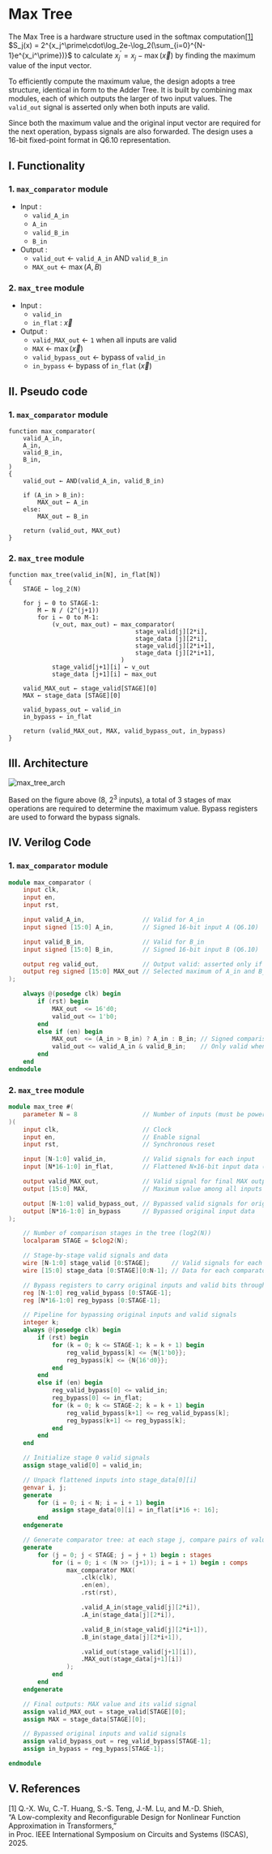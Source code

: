 # Max Tree

The Max Tree is a hardware structure used in the softmax computation[[1]](#v-references)
$S_j(x) = 2^{x_j^\prime\cdot\log_2e-\log_2(\sum_{i=0}^{N-1}e^{x_i^\prime})}$
to calculate
$x_j^\prime = x_j - \max(\vec{x})$
by finding the maximum value of the input vector.

To efficiently compute the maximum value, the design adopts a tree structure, identical in form to the Adder Tree.
It is built by combining max modules, each of which outputs the larger of two input values.
The `valid_out` signal is asserted only when both inputs are valid.

Since both the maximum value and the original input vector are required for the next operation, bypass signals are also forwarded.
The design uses a 16-bit fixed-point format in Q6.10 representation.

## I. Functionality
### 1. `max_comparator` module
- Input :
    - `valid_A_in`
    - `A_in`
    - `valid_B_in`
    - `B_in`
- Output :
    - `valid_out` ← `valid_A_in` AND `valid_B_in`
    - `MAX_out` ← $\max(A, B)$

### 2. `max_tree` module
- Input :
    - `valid_in`
    - `in_flat` : $\vec{x}$
- Output :
    - `valid_MAX_out` ← `1` when all inputs are valid
    - `MAX` ← $\max(\vec{x})$
    - `valid_bypass_out` ← bypass of `valid_in`
    - `in_bypass` ← bypass of `in_flat` ($\vec{x}$)

## II. Pseudo code
### 1. `max_comparator` module
```
function max_comparator(
    valid_A_in, 
    A_in,
    valid_B_in,
    B_in,
)
{
    valid_out ← AND(valid_A_in, valid_B_in)

    if (A_in > B_in):
        MAX_out ← A_in
    else:
        MAX_out ← B_in

    return (valid_out, MAX_out)
}
```
### 2. `max_tree` module
```
function max_tree(valid_in[N], in_flat[N])
{
    STAGE ← log_2(N)

    for j ← 0 to STAGE-1:
        M ← N / (2^(j+1))
        for i ← 0 to M-1:
            (v_out, max_out) ← max_comparator(
                                   stage_valid[j][2*i],
                                   stage_data [j][2*i],
                                   stage_valid[j][2*i+1],
                                   stage_data [j][2*i+1],
                               )
            stage_valid[j+1][i] ← v_out
            stage_data [j+1][i] ← max_out

    valid_MAX_out ← stage_valid[STAGE][0]
    MAX ← stage_data [STAGE][0]

    valid_bypass_out ← valid_in
    in_bypass ← in_flat

    return (valid_MAX_out, MAX, valid_bypass_out, in_bypass)
}
```

## III. Architecture

![max_tree_arch](/Final_Project_Implementation/Explanation/Pictures/max_T_1.png)

Based on the figure above ($8$, $2^3$ inputs), a total of 3 stages of max operations are required to determine the maximum value.
Bypass registers are used to forward the bypass signals.

## IV. Verilog Code

### 1. `max_comparator` module
```verilog
module max_comparator (
    input clk,
    input en,
    input rst,

    input valid_A_in,                // Valid for A_in
    input signed [15:0] A_in,        // Signed 16-bit input A (Q6.10)

    input valid_B_in,                // Valid for B_in
    input signed [15:0] B_in,        // Signed 16-bit input B (Q6.10)

    output reg valid_out,            // Output valid: asserted only if both inputs are valid
    output reg signed [15:0] MAX_out // Selected maximum of A_in and B_in
);

    always @(posedge clk) begin
        if (rst) begin
            MAX_out  <= 16'd0;
            valid_out <= 1'b0;
        end 
        else if (en) begin
            MAX_out  <= (A_in > B_in) ? A_in : B_in; // Signed comparison
            valid_out <= valid_A_in & valid_B_in;    // Only valid when both inputs are valid
        end
    end
endmodule
```

### 2. `max_tree` module
```verilog
module max_tree #(
    parameter N = 8                  // Number of inputs (must be power of 2)
)(
    input clk,                       // Clock
    input en,                        // Enable signal
    input rst,                       // Synchronous reset

    input [N-1:0] valid_in,          // Valid signals for each input
    input [N*16-1:0] in_flat,        // Flattened N×16-bit input data (Q6.10 format)

    output valid_MAX_out,            // Valid signal for final MAX output
    output [15:0] MAX,               // Maximum value among all inputs

    output [N-1:0] valid_bypass_out, // Bypassed valid signals for original inputs
    output [N*16-1:0] in_bypass      // Bypassed original input data
);

    // Number of comparison stages in the tree (log2(N))
    localparam STAGE = $clog2(N);

    // Stage-by-stage valid signals and data
    wire [N-1:0] stage_valid [0:STAGE];      // Valid signals for each comparator stage
    wire [15:0] stage_data [0:STAGE][0:N-1]; // Data for each comparator stage

    // Bypass registers to carry original inputs and valid bits through the pipeline
    reg [N-1:0] reg_valid_bypass [0:STAGE-1];
    reg [N*16-1:0] reg_bypass [0:STAGE-1];

    // Pipeline for bypassing original inputs and valid signals
    integer k;
    always @(posedge clk) begin
        if (rst) begin
            for (k = 0; k <= STAGE-1; k = k + 1) begin
                reg_valid_bypass[k] <= {N{1'b0}};
                reg_bypass[k] <= {N{16'd0}};
            end
        end
        else if (en) begin
            reg_valid_bypass[0] <= valid_in;
            reg_bypass[0] <= in_flat;
            for (k = 0; k <= STAGE-2; k = k + 1) begin
                reg_valid_bypass[k+1] <= reg_valid_bypass[k];
                reg_bypass[k+1] <= reg_bypass[k];
            end
        end
    end

    // Initialize stage 0 valid signals
    assign stage_valid[0] = valid_in;

    // Unpack flattened inputs into stage_data[0][i]
    genvar i, j;
    generate
        for (i = 0; i < N; i = i + 1) begin
            assign stage_data[0][i] = in_flat[i*16 +: 16];
        end
    endgenerate

    // Generate comparator tree: at each stage j, compare pairs of values
    generate
        for (j = 0; j < STAGE; j = j + 1) begin : stages
            for (i = 0; i < (N >> (j+1)); i = i + 1) begin : comps
                max_comparator MAX(
                    .clk(clk),
                    .en(en),
                    .rst(rst),

                    .valid_A_in(stage_valid[j][2*i]),
                    .A_in(stage_data[j][2*i]),

                    .valid_B_in(stage_valid[j][2*i+1]),
                    .B_in(stage_data[j][2*i+1]),

                    .valid_out(stage_valid[j+1][i]),
                    .MAX_out(stage_data[j+1][i])
                );
            end
        end
    endgenerate

    // Final outputs: MAX value and its valid signal
    assign valid_MAX_out = stage_valid[STAGE][0];
    assign MAX = stage_data[STAGE][0];

    // Bypassed original inputs and valid signals
    assign valid_bypass_out = reg_valid_bypass[STAGE-1];
    assign in_bypass = reg_bypass[STAGE-1];

endmodule
```

## V. References

[1] Q.-X. Wu, C.-T. Huang, S.-S. Teng, J.-M. Lu, and M.-D. Shieh,  
“A Low-complexity and Reconfigurable Design for Nonlinear Function Approximation in Transformers,”  
in Proc. IEEE International Symposium on Circuits and Systems (ISCAS), 2025.